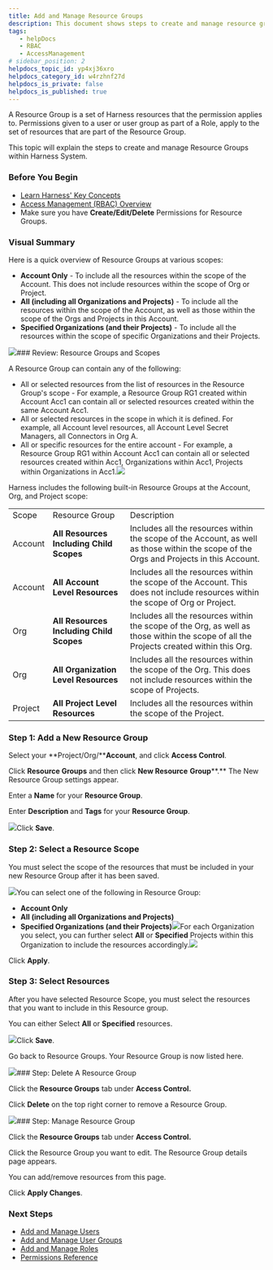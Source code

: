 ```yaml
---
title: Add and Manage Resource Groups
description: This document shows steps to create and manage resource groups and assign them to user groups.
tags: 
   - helpDocs
   - RBAC
   - AccessManagement
# sidebar_position: 2
helpdocs_topic_id: yp4xj36xro
helpdocs_category_id: w4rzhnf27d
helpdocs_is_private: false
helpdocs_is_published: true
---
```


A Resource Group is a set of Harness resources that the permission applies to. Permissions given to a user or user group as part of a Role, apply to the set of resources that are part of the Resource Group.

This topic will explain the steps to create and manage Resource Groups within Harness System.

### Before You Begin

* [Learn Harness' Key Concepts](https://ngdocs.harness.io/article/hv2758ro4e-learn-harness-key-concepts)
* [Access Management (RBAC) Overview](/article/vz5cq0nfg2-rbac-in-harness)
* Make sure you have **Create/Edit/Delete** Permissions for Resource Groups.

### Visual Summary

Here is a quick overview of Resource Groups at various scopes:

* **Account Only** - To include all the resources within the scope of the Account. This does not include resources within the scope of Org or Project.
* **All (including all Organizations and Projects)** - To include all the resources within the scope of the Account, as well as those within the scope of the Orgs and Projects in this Account.
* **Specified Organizations (and their Projects)** - To include all the resources within the scope of specific Organizations and their Projects.

![](https://files.helpdocs.io/i5nl071jo5/articles/yp4xj36xro/1653287317177/screenshot-2022-05-23-at-11-25-08-am.png)### Review: Resource Groups and Scopes

A Resource Group can contain any of the following:

* All or selected resources from the list of resources in the Resource Group's scope - For example, a Resource Group RG1 created within Account Acc1 can contain all or selected resources created within the same Account Acc1.
* All or selected resources in the scope in which it is defined. For example, all Account level resources, all Account Level Secret Managers, all Connectors in Org A.
* All or specific resources for the entire account - For example, a Resource Group RG1 within Account Acc1 can contain all or selected resources created within Acc1, Organizations within Acc1, Projects within Organizations in Acc1.![](https://files.helpdocs.io/i5nl071jo5/articles/yp4xj36xro/1643806552171/screenshot-2022-02-02-at-6-25-13-pm.png)

Harness includes the following built-in Resource Groups at the Account, Org, and Project scope:



|  |  |  |
| --- | --- | --- |
| Scope | Resource Group | Description |
| Account | **All Resources Including Child Scopes** | Includes all the resources within the scope of the Account, as well as those within the scope of the Orgs and Projects in this Account. |
| Account | **All Account Level Resources** | Includes all the resources within the scope of the Account. This does not include resources within the scope of Org or Project. |
| Org | **All Resources Including Child Scopes** | Includes all the resources within the scope of the Org, as well as those within the scope of all the Projects created within this Org. |
| Org | **All Organization Level Resources** | Includes all the resources within the scope of the Org. This does not include resources within the scope of Projects. |
| Project | **All Project Level Resources** | Includes all the resources within the scope of the Project. |

### Step 1: Add a New Resource Group

Select your **Project/Org/****Account**, and click **Access Control**.

Click **Resource Groups** and then click **New Resource** **Group****.** The New Resource Group settings appear.

Enter a **Name** for your **Resource Group**.

Enter **Description** and **Tags** for your **Resource Group**.

![](https://files.helpdocs.io/i5nl071jo5/articles/yp4xj36xro/1652951116293/screenshot-2022-05-19-at-2-34-42-pm.png)Click **Save**.

### Step 2: Select a Resource Scope

You must select the scope of the resources that must be included in your new Resource Group after it has been saved.

![](https://files.helpdocs.io/i5nl071jo5/articles/yp4xj36xro/1652951993021/screenshot-2022-05-19-at-2-49-26-pm.png)You can select one of the following in Resource Group:

* **Account Only**
* **All (including all Organizations and Projects)**
* **Specified Organizations (and their Projects)**![](https://files.helpdocs.io/i5nl071jo5/articles/yp4xj36xro/1652954036367/screenshot-2022-05-19-at-3-21-07-pm.png)For each Organization you select, you can further select **All** or **Specified** Projects within this Organization to include the resources accordingly.![](https://files.helpdocs.io/i5nl071jo5/articles/yp4xj36xro/1652955546918/screenshot-2022-05-19-at-3-47-32-pm.png)

Click **Apply**.

### Step 3: Select Resources

After you have selected Resource Scope, you must select the resources that you want to include in this Resource group.

You can either Select **All** or **Specified** resources.

![](https://files.helpdocs.io/i5nl071jo5/articles/yp4xj36xro/1652955964761/screenshot-2022-05-19-at-3-55-31-pm.png)Click **Save**.

Go back to Resource Groups. Your Resource Group is now listed here.

![](https://files.helpdocs.io/i5nl071jo5/articles/yp4xj36xro/1652956148212/screenshot-2022-05-19-at-3-58-02-pm.png)### Step: Delete A Resource Group

Click the **Resource Groups** tab under **Access Control.**

Click **Delete** on the top right corner to remove a Resource Group.

![](https://files.helpdocs.io/i5nl071jo5/articles/yp4xj36xro/1621233316056/screenshot-2021-05-17-at-12-02-33-pm.png)### Step: Manage Resource Group

Click the **Resource Groups** tab under **Access Control.**

Click the Resource Group you want to edit. The Resource Group details page appears.

You can add/remove resources from this page.

Click **Apply Changes**.

### Next Steps

* [Add and Manage Users](/article/hyoe7qcaz6-add-users)
* [Add and Manage User Groups](/article/dfwuvmy33m-add-user-groups)
* [Add and Manage Roles](/article/tsons9mu0v-add-roles)
* [Permissions Reference](/article/yaornnqh0z-permissions-reference)

